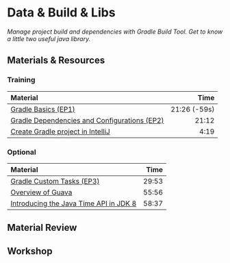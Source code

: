# Data & Build & Libs
*Manage project build and dependencies with Gradle Build Tool. Get to know a little two useful java library.*

## Materials & Resources

### Training
| Material | Time |
|:-------- |-----:|
|[Gradle Basics (EP1)](https://www.youtube.com/watch?v=vxKN2VSqTMg&t=595s)|21:26 (-59s)|
|[Gradle Dependencies and Configurations (EP2)](https://www.youtube.com/watch?v=7alCuE7cNVQ)|21:12|
|[Create Gradle project in IntelliJ](https://www.youtube.com/watch?v=3Euo6xzCwY4)|4:19|


### Optional
| Material | Time |
|:-------- |-----:|
|[Gradle Custom Tasks (EP3)](https://www.youtube.com/watch?v=g56O_HeefBE)|29:53|
|[Overview of Guava](https://www.youtube.com/watch?v=MFEJll-wU7Q)|55:56|
|[Introducing the Java Time API in JDK 8](https://www.youtube.com/watch?v=CtD9B9TU_cY)|58:37|

## Material Review
      
## Workshop
